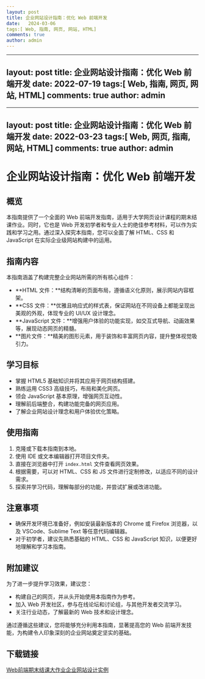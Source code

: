 ```yaml
---
layout: post
title: 企业网站设计指南：优化 Web 前端开发
date:   2024-03-06
tags:[ Web, 指南, 网页, 网站, HTML]
comments: true
author: admin
---
```

---
layout: post
title: 企业网站设计指南：优化 Web 前端开发
date:   2022-07-19
tags:[ Web, 指南, 网页, 网站, HTML]
comments: true
author: admin
---
---
layout: post
title: 企业网站设计指南：优化 Web 前端开发
date:   2022-03-23
tags:[ Web, 网页, 指南, 网站, HTML]
comments: true
author: admin
---
# 企业网站设计指南：优化 Web 前端开发

## 概览

本指南提供了一个全面的 Web 前端开发指南，适用于大学网页设计课程的期末结课作业。同时，它也是 Web 开发初学者和专业人士的绝佳参考材料，可以作为实践和学习之用。通过深入探究本指南，您可以全面了解 HTML、CSS 和 JavaScript 在实际企业级网站构建中的运用。

## 指南内容

本指南涵盖了构建完整企业网站所需的所有核心组件：

- **HTML 文件：**结构清晰的页面布局，遵循语义化原则，展示网站内容框架。
- **CSS 文件：**优雅且响应式的样式表，保证网站在不同设备上都能呈现出美观的外观，体现专业的 UI/UX 设计理念。
- **JavaScript 文件：**增强用户体验的功能实现，如交互式导航、动画效果等，展现动态网页的精髓。
- **图片文件：**精美的图形元素，用于装饰和丰富网页内容，提升整体视觉吸引力。

## 学习目标

- 掌握 HTML5 基础知识并将其应用于网页结构搭建。
- 熟练运用 CSS3 高级技巧，布局和美化网页。
- 领会 JavaScript 基本原理，增强网页互动性。
- 理解前后端整合，构建功能完备的网页应用。
- 了解企业网站设计理念和用户体验优化策略。

## 使用指南

1. 克隆或下载本指南到本地。
2. 使用 IDE 或文本编辑器打开项目文件夹。
3. 直接在浏览器中打开 `index.html` 文件查看网页效果。
4. 根据需要，可以对 HTML、CSS 和 JS 文件进行定制修改，以适应不同的设计需求。
5. 探索并学习代码，理解每部分的功能，并尝试扩展或改进功能。

## 注意事项

- 确保开发环境已准备好，例如安装最新版本的 Chrome 或 Firefox 浏览器，以及 VSCode、Sublime Text 等任意代码编辑器。
- 对于初学者，建议先熟悉基础的 HTML、CSS 和 JavaScript 知识，以便更好地理解和学习本指南。

## 附加建议

为了进一步提升学习效果，建议您：

- 构建自己的网页，并从头开始使用本指南作为参考。
- 加入 Web 开发社区，参与在线论坛和讨论组，与其他开发者交流学习。
- 关注行业动态，了解最新的 Web 技术和设计理念。

通过遵循这些建议，您将能够充分利用本指南，显著提高您的 Web 前端开发技能，为构建令人印象深刻的企业网站奠定坚实的基础。

## 下载链接

[Web前端期末结课大作业企业网站设计实例](https://pan.quark.cn/s/9e74a5a8e12f)